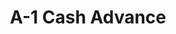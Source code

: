 ---
title: A-1 Cash Advance
slug: a-1-cash-advance
updated-on: '2024-05-30T13:44:31.749Z'
created-on: '2024-05-30T13:41:46.671Z'
published-on: '2024-05-30T13:54:32.469Z'
f_city-state-2:
- cms/city/noblesville-in.md
- cms/city/castleton-in.md
- cms/city/carmel-tn.md
f_locations:
- cms/payday-loan/a-1-cash-advance-526.md
- cms/payday-loan/a-1-cash-advance-527.md
- cms/payday-loan/a-1-cash-advance-528.md
- cms/payday-loan/a-1-cash-advance-529.md
f_states:
- cms/state/indiana.md
- cms/state/tennessee.md
layout: '[company].html'
tags: company
---